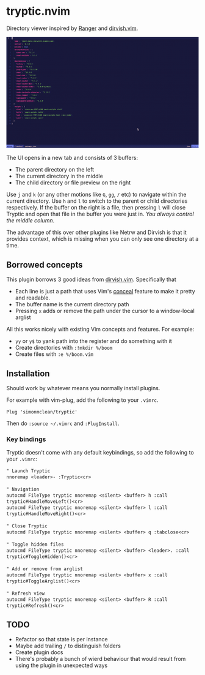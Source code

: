 # tryptic.nvim

Directory viewer inspired by [Ranger](https://github.com/ranger/ranger) and [dirvish.vim](https://github.com/justinmk/vim-dirvish).

![](tryptic.gif)

The UI opens in a new tab and consists of 3 buffers:

- The parent directory on the left
- The current directory in the middle
- The child directory or file preview on the right

Use `j` and `k` (or any other motions like `G`,  `gg`, `/` etc) to navigate within the current directory.
Use `h` and `l` to switch to the parent or child directories respectively. If the buffer on the right is a file, then pressing `l` will close Tryptic
and open that file in the buffer you were just in. _You always control the middle column_.

The advantage of this over other plugins like Netrw and Dirvish is that it provides context, which is missing when you can only see one directory at a time.

## Borrowed concepts

This plugin borrows 3 good ideas from [dirvish.vim](https://github.com/justinmk/vim-dirvish). Specifically that

- Each line is just a path that uses Vim's [conceal](https://neovim.io/doc/user/syntax.html#conceal) feature to make it pretty and readable.
- The buffer name is the current directory path
- Pressing `x` adds or remove the path under the cursor to a window-local arglist

All this works nicely with existing Vim concepts and features. For example:

- `yy` or `y$` to yank path into the register and do something with it
- Create directories with `:!mkdir %/boom`
- Create files with `:e %/boom.vim`

## Installation

Should work by whatever means you normally install plugins.

For example with vim-plug, add the following to your `.vimrc`.

```
Plug 'simonmclean/tryptic'
```

Then do `:source ~/.vimrc` and `:PlugInstall`.

### Key bindings

Tryptic doesn't come with any default keybindings, so add the following to your `.vimrc`:

```
" Launch Tryptic
nnoremap <leader>- :Tryptic<cr>

" Navigation
autocmd FileType tryptic nnoremap <silent> <buffer> h :call tryptic#HandleMoveLeft()<cr>
autocmd FileType tryptic nnoremap <silent> <buffer> l :call tryptic#HandleMoveRight()<cr>

" Close Tryptic
autocmd FileType tryptic nnoremap <silent> <buffer> q :tabclose<cr>

" Toggle hidden files
autocmd FileType tryptic nnoremap <silent> <buffer> <leader>. :call tryptic#ToggleHidden()<cr>

" Add or remove from arglist
autocmd FileType tryptic nnoremap <silent> <buffer> x :call tryptic#ToggleArglist()<cr>

" Refresh view
autocmd FileType tryptic nnoremap <silent> <buffer> R :call tryptic#Refresh()<cr>
```

## TODO

- Refactor so that state is per instance
- Maybe add trailing `/` to distinguish folders
- Create plugin docs
- There's probably a bunch of wierd behaviour that would result from using the plugin in unexpected ways
